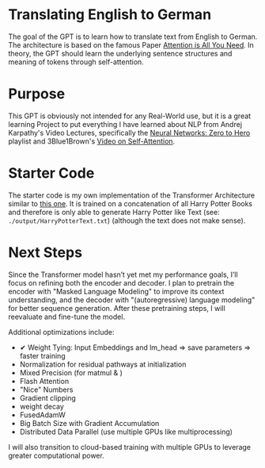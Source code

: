 # Translating English to German
The goal of the GPT is to learn how to translate text from English to German. The architecture is based on the famous Paper [Attention is All You Need](https://arxiv.org/pdf/1706.03762). In theory, the GPT should learn the underlying sentence structures and meaning of tokens through self-attention.

# Purpose
This GPT is obviously not intended for any Real-World use, but it is a great learning Project to put everything I have learned about NLP from Andrej Karpathy's Video Lectures, specifically the [Neural Networks: Zero to Hero](https://youtube.com/playlist?list=PLAqhIrjkxbuWI23v9cThsA9GvCAUhRvKZ&si=A7wmUXohjjnHA6My) playlist and 3Blue1Brown's [Video on Self-Attention](https://youtu.be/eMlx5fFNoYc?si=xZJUevr2iAHhz_yM).

# Starter Code
The starter code is my own implementation of the Transformer Architecture similar to [this one](https://youtu.be/kCc8FmEb1nY). It is trained on a concatenation of all Harry Potter Books and therefore is only able to generate Harry Potter like Text (see: `./output/HarryPotterText.txt`) (although the text does not make sense).


# Next Steps

Since the Transformer model hasn’t yet met my performance goals, I’ll focus on refining both the encoder and decoder. I plan to pretrain the encoder with "Masked Language Modeling" to improve its context understanding, and the decoder with "(autoregressive) language modeling" for better sequence generation. After these pretraining steps, I will reevaluate and fine-tune the model.

Additional optimizations include:
- ✔ Weight Tying: Input Embeddings and lm_head => save parameters => faster training
- Normalization for residual pathways at initialization
- Mixed Precision (for matmul & )
- Flash Attention
- "Nice" Numbers
- Gradient clipping
- weight decay
- FusedAdamW
- Big Batch Size with Gradient Accumulation
- Distributed Data Parallel (use multiple GPUs like multiprocessing)

I will also transition to cloud-based training with multiple GPUs to leverage greater computational power.